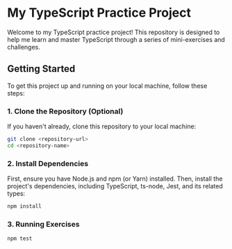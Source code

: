 # My TypeScript Practice Project

Welcome to my TypeScript practice project! This repository is designed to help me learn and master TypeScript through a series of mini-exercises and challenges.

## Getting Started

To get this project up and running on your local machine, follow these steps:

### 1. Clone the Repository (Optional)

If you haven't already, clone this repository to your local machine:

```bash
git clone <repository-url>
cd <repository-name>
```
### 2. Install Dependencies
First, ensure you have Node.js and npm (or Yarn) installed. Then, install the project's dependencies, including TypeScript, ts-node, Jest, and its related types:

```bash
npm install
```

### 3. Running Exercises
```bash
npm test
```
